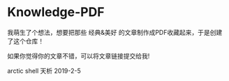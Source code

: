# Knowledge-PDF
我萌生了个想法，想要把那些 经典&美好 的文章制作成PDF收藏起来，于是创建了这个仓库！

如果你觉得你的文章不错，可以将文章链接提交给我!

arctic shell 天析  2019-2-5
